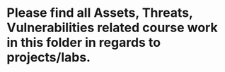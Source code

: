 # Please find all Assets, Threats, Vulnerabilities related course work in this folder in regards to projects/labs.
